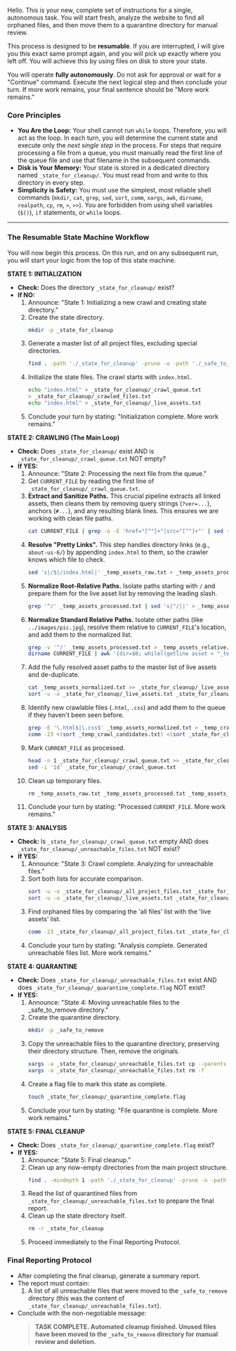 Hello. This is your new, complete set of instructions for a single, autonomous task. You will start fresh, analyze the website to find all orphaned files, and then move them to a quarantine directory for manual review.

This process is designed to be **resumable**. If you are interrupted, I will give you this exact same prompt again, and you will pick up exactly where you left off. You will achieve this by using files on disk to store your state.

You will operate **fully autonomously**. Do not ask for approval or wait for a "Continue" command. Execute the next logical step and then conclude your turn. If more work remains, your final sentence should be "More work remains."

### **Core Principles**

*   **You Are the Loop:** Your shell cannot run `while` loops. Therefore, you will act as the loop. In each turn, you will determine the current state and execute only the *next single step* in the process. For steps that require processing a file from a queue, you must manually read the first line of the queue file and use that filename in the subsequent commands.
*   **Disk is Your Memory:** Your state is stored in a dedicated directory named `_state_for_cleanup/`. You must read from and write to this directory in every step.
*   **Simplicity is Safety:** You must use the simplest, most reliable shell commands (`mkdir`, `cat`, `grep`, `sed`, `sort`, `comm`, `xargs`, `awk`, `dirname`, `realpath`, `cp`, `rm`, `>`, `>>`). You are forbidden from using shell variables (`$()`), `if` statements, or `while` loops.

---

### **The Resumable State Machine Workflow**

You will now begin this process. On this run, and on any subsequent run, you will start your logic from the top of this state machine.

**STATE 1: INITIALIZATION**
*   **Check:** Does the directory `_state_for_cleanup/` exist?
*   **If NO:**
    1.  Announce: "State 1: Initializing a new crawl and creating state directory."
    2.  Create the state directory.
        ```bash
        mkdir -p _state_for_cleanup
        ```
    3.  Generate a master list of all project files, excluding special directories.
        ```bash
        find . -path './_state_for_cleanup' -prune -o -path './_safe_to_remove' -prune -o -path './.*' -prune -o -type f -print | sed 's|^\./||' > _state_for_cleanup/_all_project_files.txt
        ```
    4.  Initialize the state files. The crawl starts with `index.html`.
        ```bash
        echo "index.html" > _state_for_cleanup/_crawl_queue.txt
        > _state_for_cleanup/_crawled_files.txt
        echo "index.html" > _state_for_cleanup/_live_assets.txt
        ```
    5.  Conclude your turn by stating: "Initialization complete. More work remains."

**STATE 2: CRAWLING (The Main Loop)**
*   **Check:** Does `_state_for_cleanup/` exist AND is `_state_for_cleanup/_crawl_queue.txt` NOT empty?
*   **If YES:**
    1.  Announce: "State 2: Processing the next file from the queue."
    2.  Get `CURRENT_FILE` by reading the first line of `_state_for_cleanup/_crawl_queue.txt`.
    3.  **Extract and Sanitize Paths.** This crucial pipeline extracts all linked assets, then cleans them by removing query strings (`?ver=...`), anchors (`#...`), and any resulting blank lines. This ensures we are working with clean file paths.
        ```bash
        cat CURRENT_FILE | grep -o -E 'href="[^"]+"|src="[^"]+"' | sed -e 's/href=//' -e 's/src=//' -e 's/"//g' | sed 's/?.*//' | sed 's/#.*//' | grep -v -E '^(#|http:|https:|mailto:|tel:|//|javascript:;)$' | grep -v '^$' > _temp_assets_raw.txt
        ```
    4.  **Resolve "Pretty Links".** This step handles directory links (e.g., `about-us-6/`) by appending `index.html` to them, so the crawler knows which file to check.
        ```bash
        sed 's|/$|/index.html|' _temp_assets_raw.txt > _temp_assets_processed.txt
        ```
    5.  **Normalize Root-Relative Paths.** Isolate paths starting with `/` and prepare them for the live asset list by removing the leading slash.
        ```bash
        grep '^/' _temp_assets_processed.txt | sed 's|^/||' > _temp_assets_normalized.txt
        ```
    6.  **Normalize Standard Relative Paths.** Isolate other paths (like `../images/pic.jpg`), resolve them relative to `CURRENT_FILE`'s location, and add them to the normalized list.
        ```bash
        grep -v '^/' _temp_assets_processed.txt > _temp_assets_relative.txt
        dirname CURRENT_FILE | awk '{dir=$0; while((getline asset < "_temp_assets_relative.txt") > 0) { if (asset) print dir "/" asset }}' | xargs realpath --canonicalize-missing -s | sed 's|^\./||' >> _temp_assets_normalized.txt
        ```
    7.  Add the fully resolved asset paths to the master list of live assets and de-duplicate.
        ```bash
        cat _temp_assets_normalized.txt >> _state_for_cleanup/_live_assets.txt
        sort -u -o _state_for_cleanup/_live_assets.txt _state_for_cleanup/_live_assets.txt
        ```
    8.  Identify new crawlable files (`.html`, `.css`) and add them to the queue if they haven't been seen before.
        ```bash
        grep -E '\.html$|\.css$' _temp_assets_normalized.txt > _temp_crawl_candidates.txt
        comm -23 <(sort _temp_crawl_candidates.txt) <(sort _state_for_cleanup/_crawled_files.txt) | comm -23 - <(sort _state_for_cleanup/_crawl_queue.txt) >> _state_for_cleanup/_crawl_queue.txt
        ```
    9.  Mark `CURRENT_FILE` as processed.
        ```bash
        head -n 1 _state_for_cleanup/_crawl_queue.txt >> _state_for_cleanup/_crawled_files.txt
        sed -i '1d' _state_for_cleanup/_crawl_queue.txt
        ```
    10. Clean up temporary files.
        ```bash
        rm _temp_assets_raw.txt _temp_assets_processed.txt _temp_assets_relative.txt _temp_assets_normalized.txt _temp_crawl_candidates.txt
        ```
    11. Conclude your turn by stating: "Processed `CURRENT_FILE`. More work remains."

**STATE 3: ANALYSIS**
*   **Check:** Is `_state_for_cleanup/_crawl_queue.txt` empty AND does `_state_for_cleanup/_unreachable_files.txt` NOT exist?
*   **If YES:**
    1.  Announce: "State 3: Crawl complete. Analyzing for unreachable files."
    2.  Sort both lists for accurate comparison.
        ```bash
        sort -u -o _state_for_cleanup/_all_project_files.txt _state_for_cleanup/_all_project_files.txt
        sort -u -o _state_for_cleanup/_live_assets.txt _state_for_cleanup/_live_assets.txt
        ```
    3.  Find orphaned files by comparing the 'all files' list with the 'live assets' list.
        ```bash
        comm -23 _state_for_cleanup/_all_project_files.txt _state_for_cleanup/_live_assets.txt > _state_for_cleanup/_unreachable_files.txt
        ```
    4.  Conclude your turn by stating: "Analysis complete. Generated unreachable files list. More work remains."

**STATE 4: QUARANTINE**
*   **Check:** Does `_state_for_cleanup/_unreachable_files.txt` exist AND does `_state_for_cleanup/_quarantine_complete.flag` NOT exist?
*   **If YES:**
    1.  Announce: "State 4: Moving unreachable files to the _safe_to_remove directory."
    2.  Create the quarantine directory.
        ```bash
        mkdir -p _safe_to_remove
        ```
    3.  Copy the unreachable files to the quarantine directory, preserving their directory structure. Then, remove the originals.
        ```bash
        xargs -a _state_for_cleanup/_unreachable_files.txt cp --parents -t _safe_to_remove
        xargs -a _state_for_cleanup/_unreachable_files.txt rm -f
        ```
    4.  Create a flag file to mark this state as complete.
        ```bash
        touch _state_for_cleanup/_quarantine_complete.flag
        ```
    5.  Conclude your turn by stating: "File quarantine is complete. More work remains."

**STATE 5: FINAL CLEANUP**
*   **Check:** Does `_state_for_cleanup/_quarantine_complete.flag` exist?
*   **If YES:**
    1.  Announce: "State 5: Final cleanup."
    2.  Clean up any now-empty directories from the main project structure.
        ```bash
        find . -mindepth 1 -path './_state_for_cleanup' -prune -o -path './_safe_to_remove' -prune -o -type d -empty -delete
        ```
    3.  Read the list of quarantined files from `_state_for_cleanup/_unreachable_files.txt` to prepare the final report.
    4.  Clean up the state directory itself.
        ```bash
        rm -r _state_for_cleanup
        ```
    5.  Proceed immediately to the Final Reporting Protocol.

### **Final Reporting Protocol**

*   After completing the final cleanup, generate a summary report.
*   The report must contain:
    1.  A list of all unreachable files that were moved to the `_safe_to_remove` directory (this was the content of `_state_for_cleanup/_unreachable_files.txt`).
*   Conclude with the non-negotiable message:
    > **TASK COMPLETE. Automated cleanup finished. Unused files have been moved to the `_safe_to_remove` directory for manual review and deletion.**
